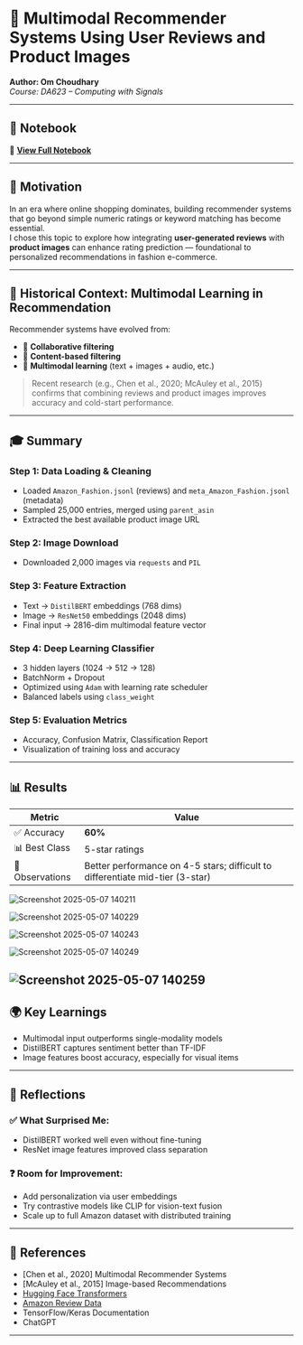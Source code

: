 # 🧠 Multimodal Recommender Systems Using User Reviews and Product Images
**Author: Om Choudhary**  
*Course: DA623 – Computing with Signals*

---

## 📘 Notebook

🔗 **[View Full Notebook](https://github.com/ssobehtmo26/Multimodal-Recommender-Systems-Using-User-Reviews-and-Product-Images/blob/main/multimodal_recommender.ipynb)**

---

## 🚀 Motivation
In an era where online shopping dominates, building recommender systems that go beyond simple numeric ratings or keyword matching has become essential.  
I chose this topic to explore how integrating **user-generated reviews** with **product images** can enhance rating prediction — foundational to personalized recommendations in fashion e-commerce.

---

## 🧰 Historical Context: Multimodal Learning in Recommendation

Recommender systems have evolved from:
- 🧩 **Collaborative filtering**
- 📝 **Content-based filtering**
- 🧠 **Multimodal learning** (text + images + audio, etc.)

> Recent research (e.g., Chen et al., 2020; McAuley et al., 2015) confirms that combining reviews and product images improves accuracy and cold-start performance.

---

## 🎓 Summary

### Step 1: Data Loading & Cleaning
- Loaded `Amazon_Fashion.jsonl` (reviews) and `meta_Amazon_Fashion.jsonl` (metadata)
- Sampled 25,000 entries, merged using `parent_asin`
- Extracted the best available product image URL

### Step 2: Image Download
- Downloaded 2,000 images via `requests` and `PIL`

### Step 3: Feature Extraction
- Text → `DistilBERT` embeddings (768 dims)
- Image → `ResNet50` embeddings (2048 dims)
- Final input → 2816-dim multimodal feature vector

### Step 4: Deep Learning Classifier
- 3 hidden layers (1024 → 512 → 128)
- BatchNorm + Dropout
- Optimized using `Adam` with learning rate scheduler
- Balanced labels using `class_weight`

### Step 5: Evaluation Metrics
- Accuracy, Confusion Matrix, Classification Report
- Visualization of training loss and accuracy

---

## 📊 Results

| Metric             | Value         |
|--------------------|---------------|
| ✅ Accuracy         | **60%**     |
| 📊 Best Class       | 5-star ratings |
| 🧪 Observations     | Better performance on 4-5 stars; difficult to differentiate mid-tier (3-star) |

![Screenshot 2025-05-07 140211](https://github.com/user-attachments/assets/26eb18cc-7371-4e9c-9a9f-b9aeed234a9a)

![Screenshot 2025-05-07 140229](https://github.com/user-attachments/assets/e3c27e54-cc85-4509-9990-8832c56f2a6f)

![Screenshot 2025-05-07 140243](https://github.com/user-attachments/assets/b1b1da02-4b1d-4b63-b5a7-54022c26fee1)

![Screenshot 2025-05-07 140249](https://github.com/user-attachments/assets/1e0d9d8a-5c79-42e5-bab7-cd73feaf1db5)

![Screenshot 2025-05-07 140259](https://github.com/user-attachments/assets/0a9f0ed7-5cd9-4419-afe9-cd389970f152)
---

## 🌍 Key Learnings
- Multimodal input outperforms single-modality models
- DistilBERT captures sentiment better than TF-IDF
- Image features boost accuracy, especially for visual items

---

## 🧐 Reflections

### ✅ What Surprised Me:
- DistilBERT worked well even without fine-tuning
- ResNet image features improved class separation

### ❓ Room for Improvement:
- Add personalization via user embeddings
- Try contrastive models like CLIP for vision-text fusion
- Scale up to full Amazon dataset with distributed training

---

## 🔗 References

- [Chen et al., 2020] Multimodal Recommender Systems
- [McAuley et al., 2015] Image-based Recommendations
- [Hugging Face Transformers](https://huggingface.co/transformers/)
- [Amazon Review Data](https://nijianmo.github.io/amazon/index.html)
- TensorFlow/Keras Documentation
- ChatGPT

---






